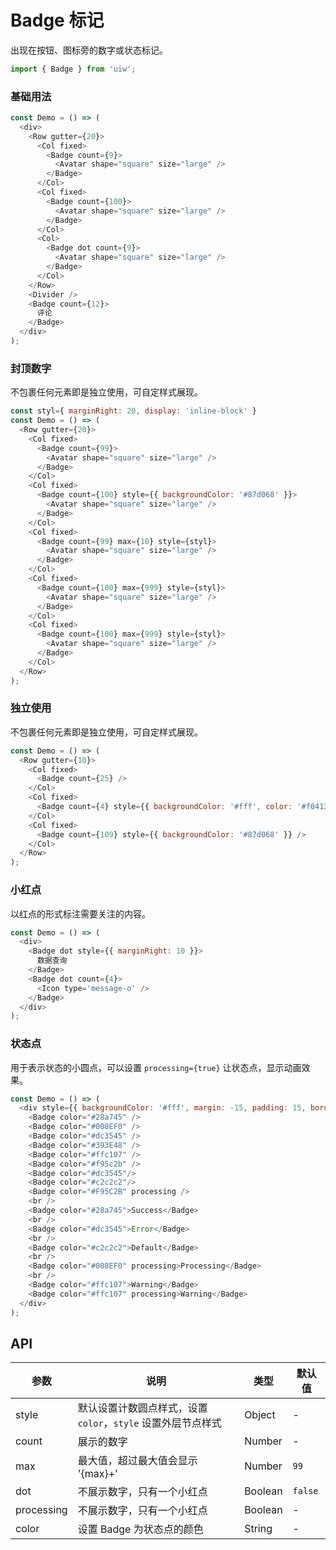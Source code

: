 Badge 标记
===

出现在按钮、图标旁的数字或状态标记。

```jsx
import { Badge } from 'uiw';
```

### 基础用法

<!--DemoStart,bgWhite-->
```js
const Demo = () => (
  <div>
    <Row gutter={20}>
      <Col fixed>
        <Badge count={9}>
          <Avatar shape="square" size="large" />
        </Badge>
      </Col>
      <Col fixed>
        <Badge count={100}>
          <Avatar shape="square" size="large" />
        </Badge>
      </Col>
      <Col>
        <Badge dot count={9}>
          <Avatar shape="square" size="large" />
        </Badge>
      </Col>
    </Row>
    <Divider />
    <Badge count={12}>
      评论
    </Badge>
  </div>
);
```
<!--End-->

### 封顶数字

不包裹任何元素即是独立使用，可自定样式展现。

<!--DemoStart,bgWhite-->
```js
const styl={ marginRight: 20, display: 'inline-block' }
const Demo = () => (
  <Row gutter={20}>
    <Col fixed>
      <Badge count={99}>
        <Avatar shape="square" size="large" />
      </Badge>
    </Col>
    <Col fixed>
      <Badge count={100} style={{ backgroundColor: '#87d068' }}>
        <Avatar shape="square" size="large" />
      </Badge>
    </Col>
    <Col fixed>
      <Badge count={99} max={10} style={styl}>
        <Avatar shape="square" size="large" />
      </Badge>
    </Col>
    <Col fixed>
      <Badge count={100} max={999} style={styl}>
        <Avatar shape="square" size="large" />
      </Badge>
    </Col>
    <Col fixed>
      <Badge count={100} max={999} style={styl}>
        <Avatar shape="square" size="large" />
      </Badge>
    </Col>
  </Row>
);
```
<!--End-->


### 独立使用

不包裹任何元素即是独立使用，可自定样式展现。

<!--DemoStart,bgWhite-->
```js
const Demo = () => (
  <Row gutter={10}>
    <Col fixed>
      <Badge count={25} />
    </Col>
    <Col fixed>
      <Badge count={4} style={{ backgroundColor: '#fff', color: '#f04134', boxShadow: 'rgb(217, 217, 217) 0px 0px 0px 1px inset' }} /> 
    </Col>
    <Col fixed>
      <Badge count={109} style={{ backgroundColor: '#87d068' }} /> 
    </Col>
  </Row>
);
```
<!--End-->

### 小红点

以红点的形式标注需要关注的内容。

<!--DemoStart,bgWhite-->
```js
const Demo = () => (
  <div>
    <Badge dot style={{ marginRight: 10 }}>
      数据查询
    </Badge>
    <Badge dot count={4}>
      <Icon type='message-o' />
    </Badge>
  </div>
);
```
<!--End-->

### 状态点

用于表示状态的小圆点，可以设置 `processing={true}` 让状态点，显示动画效果。

<!--DemoStart,bgWhite-->
```js
const Demo = () => (
  <div style={{ backgroundColor: '#fff', margin: -15, padding: 15, borderRadius: '5px 5px 0 0' }}>
    <Badge color="#28a745" />
    <Badge color="#008EF0" />
    <Badge color="#dc3545" />
    <Badge color="#393E48" />
    <Badge color="#ffc107" />
    <Badge color="#f95c2b" />
    <Badge color="#dc3545"/>
    <Badge color="#c2c2c2"/>
    <Badge color="#F95C2B" processing />
    <br />
    <Badge color="#28a745">Success</Badge>
    <br />
    <Badge color="#dc3545">Error</Badge>
    <br />
    <Badge color="#c2c2c2">Default</Badge>
    <br />
    <Badge color="#008EF0" processing>Processing</Badge>
    <br />
    <Badge color="#ffc107">Warning</Badge>
    <Badge color="#ffc107" processing>Warning</Badge>
  </div>
);
```
<!--End-->

## API

| 参数 | 说明 | 类型 | 默认值 |
|--------- |-------- |--------- |-------- |
| style | 默认设置计数圆点样式，设置 `color`，`style` 设置外层节点样式 | Object | - |
| count | 展示的数字 | Number | - |
| max | 最大值，超过最大值会显示 '{max}+' | Number | `99` |
| dot | 不展示数字，只有一个小红点 | Boolean | `false` |
| processing | 不展示数字，只有一个小红点 | Boolean | - |
| color | 设置 Badge 为状态点的颜色 | String | - |
